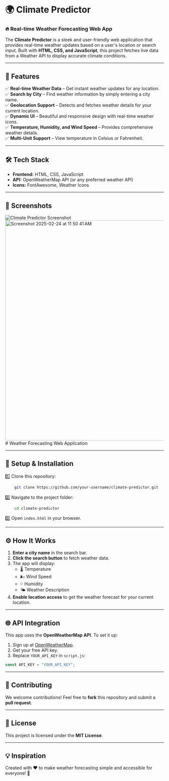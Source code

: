 # 🌍 Climate Predictor

### 🔥 Real-time Weather Forecasting Web App

The **Climate Predictor** is a sleek and user-friendly web application that provides real-time weather updates based on a user's location or search input. Built with **HTML, CSS, and JavaScript**, this project fetches live data from a Weather API to display accurate climate conditions.

---

## 🚀 Features
✅ **Real-time Weather Data** – Get instant weather updates for any location.  
✅ **Search by City** – Find weather information by simply entering a city name.  
✅ **Geolocation Support** – Detects and fetches weather details for your current location.  
✅ **Dynamic UI** – Beautiful and responsive design with real-time weather icons.  
✅ **Temperature, Humidity, and Wind Speed** – Provides comprehensive weather details.  
✅ **Multi-Unit Support** – View temperature in Celsius or Fahrenheit.  

---

## 🛠️ Tech Stack
- **Frontend:** HTML, CSS, JavaScript
- **API:** OpenWeatherMap API (or any preferred weather API)
- **Icons:** FontAwesome, Weather Icons

---

## 📸 Screenshots
![Climate Predictor Screenshot](https://via.placeholder.com/800x400.png?text=Your+App+Screenshot+Here)
<img width="700" alt="Screenshot 2025-02-24 at 11 50 41 AM" src="https://github.com/user-attachments/assets/2088e22b-ac37-4241-87f2-e280f5082615" /># Weather Forecasting Web Application


---

## 🔧 Setup & Installation
1️⃣ Clone this repository:
```bash
    git clone https://github.com/your-username/climate-predictor.git
```
2️⃣ Navigate to the project folder:
```bash
    cd climate-predictor
```
3️⃣ Open `index.html` in your browser.

---

## ⚙️ How It Works
1. **Enter a city name** in the search bar.
2. **Click the search button** to fetch weather data.
3. The app will display:
   - 🌡️ Temperature
   - 🌬️ Wind Speed
   - 💦 Humidity
   - 🌤️ Weather Description
4. **Enable location access** to get the weather forecast for your current location.

---

## 🌐 API Integration
This app uses the **OpenWeatherMap API**. To set it up:
1. Sign up at [OpenWeatherMap](https://openweathermap.org/api).
2. Get your free API key.
3. Replace `YOUR_API_KEY` in `script.js`:
```javascript
const API_KEY = "YOUR_API_KEY";
```

---

## 🤝 Contributing
We welcome contributions! Feel free to **fork** this repository and submit a **pull request**.  

---

## 📜 License
This project is licensed under the **MIT License**.  

---

## 💡 Inspiration
Created with ❤️ to make weather forecasting simple and accessible for everyone! 🚀

